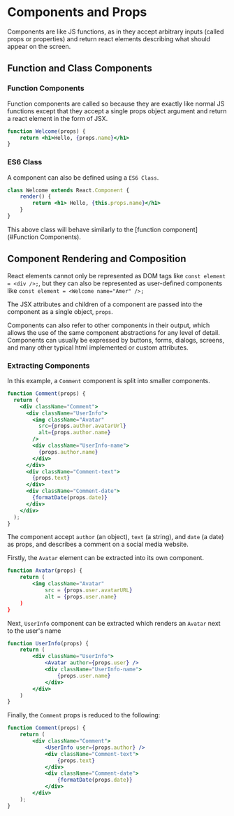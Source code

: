 # Components and Props

Components are like JS functions, as in they accept arbitrary inputs (called props or properties) and return react elements describing what should appear on the screen.

## Function and Class Components

### Function Components

Function components are called so because they are exactly like normal JS functions except that they accept a single props object argument and return a react element in the form of JSX.

```jsx
function Welcome(props) {
    return <h1>Hello, {props.name}</h1>
}
```

### ES6 Class

A component can also be defined using a `ES6 Class`.

```jsx
class Welcome extends React.Component {
    render() {
        return <h1> Hello, {this.props.name}</h1>
    }
}
```

This above class will behave similarly to the [function component](#Function Components).

## Component Rendering and Composition

React elements cannot only be represented as DOM tags like `const element = <div />;`, but they can also be represented as user-defined components like `const element = <Welcome name="Amer" />;`

The JSX attributes and children of a component are passed into the component as a single object, `props`.

Components can also refer to other components in their output, which allows the use of the same component abstractions for any level of detail. Components can usually be expressed by buttons, forms, dialogs, screens, and many other typical html implemented or custom attributes.

### Extracting Components

In this example, a `Comment` component is split into smaller components. 

```jsx
function Comment(props) {
  return (
    <div className="Comment">
      <div className="UserInfo">
        <img className="Avatar"
          src={props.author.avatarUrl}
          alt={props.author.name}
        />
        <div className="UserInfo-name">
          {props.author.name}
        </div>
      </div>
      <div className="Comment-text">
        {props.text}
      </div>
      <div className="Comment-date">
        {formatDate(props.date)}
      </div>
    </div>
  );
}
```

The component accept `author` (an object), `text` (a string), and `date` (a date) as props, and describes a comment on a social media website.

Firstly, the `Avatar` element can be extracted into its own component. 

```jsx
function Avatar(props) {
    return (
    	<img className="Avatar"
            src = {props.user.avatarURL}
            alt = {props.user.name}
    )
}
```

Next, `UserInfo` component can be extracted which renders an `Avatar` next to the user's name

```jsx
function UserInfo(props) {
    return (
    	<div className="UserInfo">
        	<Avatar author={props.user} />
            <div className="UserInfo-name">
            	{props.user.name}
            </div>
        </div>
    )
}
```

Finally, the `Comment` props is reduced to the following:

```jsx
function Comment(props) {
    return (
    	<div className="Comment">
        	<UserInfo user={props.author} />
            <div className="Comment-text">
            	{props.text}
            </div>
            <div className="Comment-date">
            	{formatDate(props.date)}
            </div>
        </div>
    );
}
```

